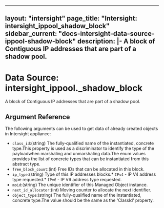 
---
layout: "intersight"
page_title: "Intersight: intersight_ippool_shadow_block"
sidebar_current: "docs-intersight-data-source-ippool-shadow-block"
description: |-
A block of Contiguous IP addresses that are part of a shadow pool.
---

# Data Source: intersight_ippool._shadow_block
A block of Contiguous IP addresses that are part of a shadow pool.
## Argument Reference
The following arguments can be used to get data of already created objects in Intersight appliance:
* `class_id`:(string) The fully-qualified name of the instantiated, concrete type.This property is used as a discriminator to identify the type of the payloadwhen marshaling and unmarshaling data.The enum values provides the list of concrete types that can be instantiated from this abstract type. 
* `free_block_count`:(int) Free IDs that can be allocated in this block. 
* `ip_type`:(string) Type of this IP addresses blocks.* `IPv4` - IP V4 address type requested.* `IPv6` - IP V6 address type requested. 
* `moid`:(string) The unique identifier of this Managed Object instance. 
* `next_id_allocator`:(int) Moving counter to allocate the next identifier. 
* `object_type`:(string) The fully-qualified name of the instantiated, concrete type.The value should be the same as the 'ClassId' property. 
